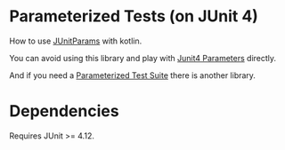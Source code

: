 # Parameterized Tests (on JUnit 4)

How to use [JUnitParams](https://github.com/Pragmatists/JUnitParams) with kotlin.

You can avoid using this library and play with [Junit4 Parameters](https://github.com/junit-team/junit4/wiki/Parameterized-tests) directly.

And if you need a [Parameterized Test Suite](https://github.com/PeterWippermann/parameterized-suite) there is another library.

# Dependencies

Requires JUnit >= 4.12.
